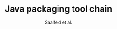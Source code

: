 ---
title: 'Java packaging tool chain'
description: 'This is the information about Project 3.'
author: 'Saalfeld et al.'
image:
    url: 'https://source.unsplash.com/Bg0Geue-cY8'
    alt: 'The full Astro logo.'
associated labs and projects: [saalfeld, scientific computing software]
scientific domain:
model organism:
software type: service
programming language: java
---